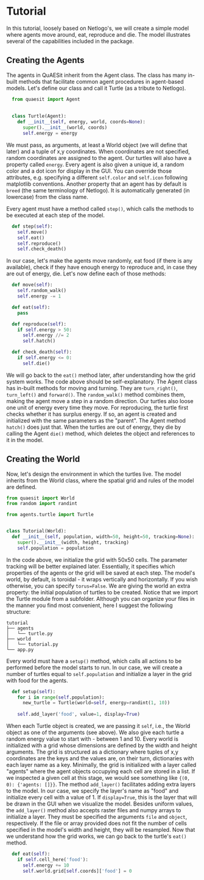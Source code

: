 # Tutorial

In this tutorial, loosely based on Netlogo's, we will create a simple model where agents move around, eat, reproduce and die. The model illustrates several of the capabilities included in the package.

## Creating the Agents

The agents in QuAESit inherit from the Agent class. The class has many in-built methods that facilitate common agent procedures in agent-based models. Let's define our class and call it Turtle (as a tribute to Netlogo).

```python
  from quaesit import Agent
  
  
  class Turtle(Agent):
    def __init__(self, energy, world, coords=None):
      super().__init__(world, coords)
      self.energy = energy
```
We must pass, as arguments, at least a World object (we will define that later) and a tuple of x,y coordinates. When coordinates are not specified, random coordinates are assigned to the agent. Our turtles will also have a property called <code>energy</code>.
Every agent is also given a unique id, a random color and a dot icon for display in the GUI. You can override those attributes, e.g. specifying a different <code>self.color</code> and <code>self.icon</code> following matplotlib conventions. Another property that an agent has by default is <code>breed</code> (the same terminology of Netlogo). It is automatically generated (in lowercase) from the class name.

Every agent must have a method called <code>step()</code>, which calls the methods to be executed at each step of the model.

```python
  def step(self):
    self.move()
    self.eat()
    self.reproduce()
    self.check_death()
```
In our case, let's make the agents move randomly, eat food (if there is any available), check if they have enough energy to reproduce and, in case they are out of energy, die. Let's now define each of those methods:

```python
  def move(self):
    self.random_walk()
    self.energy -= 1

  def eat(self):
    pass

  def reproduce(self):
    if self.energy > 50:
      self.energy //= 2
      self.hatch()

  def check_death(self):
    if self.energy <= 0:
      self.die()
```
We will go back to the <code>eat()</code> method later, after understanding how the grid system works.
The code above should be self-explanatory. The Agent class has in-built methods for moving and turning. They are <code>turn_right()</code>, <code>turn_left()</code> and <code>forward()</code>. The <code>random_walk()</code> method combines them, making the agent move a step in a random direction. Our turtles also loose one unit of energy every time they move.
For reproducing, the turtle first checks whether it has surplus energy. If so, an agent is created and initialized with the same parameters as the "parent". The Agent method <code>hatch()</code> does just that.
When the turtles are out of energy, they die by calling the Agent <code>die()</code> method, which deletes the object and references to it in the model.

## Creating the World

Now, let's design the environment in which the turtles live. The model inherits from the World class, where the spatial grid and rules of the model are defined.

```python
from quaesit import World
from random import randint

from agents.turtle import Turtle


class Tutorial(World):
  def __init__(self, population, width=50, height=50, tracking=None):
    super().__init__(width, height, tracking)
    self.population = population
```
In the code above, we initialize the grid with 50x50 cells. The parameter tracking will be better explained later. Essentially, it specifies which properties of the agents or the grid will be saved at each step. The model's world, by default, is toroidal - it wraps vertically and horizontally. If you wish otherwise, you can specify <code>torus=False</code>. We are giving the world an extra property: the initial population of turtles to be created.
Notice that we import the Turtle module from a subfolder. Although you can organize your files in the manner you find most convenient, here I suggest the following structure:
```
tutorial
├── agents
│   └── turtle.py
├── world
│   └── tutorial.py
└── app.py
```
Every world must have a <code>setup()</code> method, which calls all actions to be performed before the model starts to run. In our case, we will create a number of turtles equal to <code>self.population</code> and initialize a layer in the grid with food for the agents.
```python
  def setup(self):
    for i in range(self.population):
      new_turtle = Turtle(world=self, energy=randint(1, 10))
      
    self.add_layer('food', value=1, display=True)
```
When each Turtle object is created, we are passing it <code>self</code>, i.e., the World object as one of the arguments (see above). We also give each turtle a random energy value to start with - between 1 and 10.
Every world is initialized with a grid whose dimensions are defined by the width and height arguments. The grid is structured as a dictionary where tuples of x,y coordinates are the keys and the values are, on their turn, dictionaries with each layer name as a key. Minimally, the grid is initialized with a layer called "agents" where the agent objects occupying each cell are stored in a list. If we inspected a given cell at this stage, we would see something like <code>{(0, 0): {'agents: []}}</code>. The method <code>add_layer()</code> facilitates adding extra layers to the model. In our case, we specify the layer's name as "food" and initialize every cell with a value of 1. If <code>display=True</code>, this is the layer that will be drawn in the GUI when we visualize the model.
Besides uniform values, the <code>add_layer()</code> method also accepts raster files and numpy arrays to initialize a layer. They must be specified the arguments <code>file</code> and <code>object</code>, respectively. If the file or array provided does not fit the number of cells specified in the model's width and height, they will be resampled.
Now that we understand how the grid works, we can go back to the turtle's <code>eat()</code> method.
```python
  def eat(self):
    if self.cell_here('food'):
      self.energy += 10
      self.world.grid[self.coords]['food'] = 0
```
